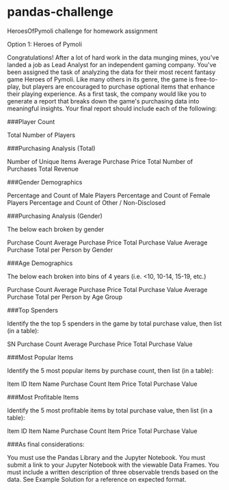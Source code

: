 # pandas-challenge
HeroesOfPymoli challenge for homework assignment 

Option 1: Heroes of Pymoli

Congratulations! After a lot of hard work in the data munging mines, you've landed a job as Lead Analyst for an independent gaming company. You've been assigned the task of analyzing the data for their most recent fantasy game Heroes of Pymoli.
Like many others in its genre, the game is free-to-play, but players are encouraged to purchase optional items that enhance their playing experience. As a first task, the company would like you to generate a report that breaks down the game's purchasing data into meaningful insights.
Your final report should include each of the following:

###Player Count

Total Number of Players


###Purchasing Analysis (Total)

Number of Unique Items
Average Purchase Price
Total Number of Purchases
Total Revenue


###Gender Demographics

Percentage and Count of Male Players
Percentage and Count of Female Players
Percentage and Count of Other / Non-Disclosed


###Purchasing Analysis (Gender)

The below each broken by gender

Purchase Count
Average Purchase Price
Total Purchase Value
Average Purchase Total per Person by Gender


###Age Demographics

The below each broken into bins of 4 years (i.e. <10, 10-14, 15-19, etc.)

Purchase Count
Average Purchase Price
Total Purchase Value
Average Purchase Total per Person by Age Group


###Top Spenders

Identify the the top 5 spenders in the game by total purchase value, then list (in a table):

SN
Purchase Count
Average Purchase Price
Total Purchase Value


###Most Popular Items

Identify the 5 most popular items by purchase count, then list (in a table):

Item ID
Item Name
Purchase Count
Item Price
Total Purchase Value


###Most Profitable Items

Identify the 5 most profitable items by total purchase value, then list (in a table):

Item ID
Item Name
Purchase Count
Item Price
Total Purchase Value



###As final considerations:

You must use the Pandas Library and the Jupyter Notebook.
You must submit a link to your Jupyter Notebook with the viewable Data Frames.
You must include a written description of three observable trends based on the data.
See Example Solution for a reference on expected format.
